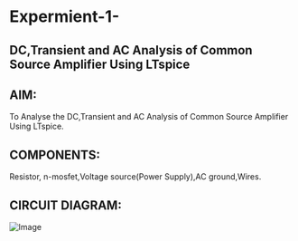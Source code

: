 # **Expermient-1-**  
## **DC,Transient and AC Analysis of Common Source Amplifier Using LTspice**  
## **AIM**:  
To Analyse the DC,Transient and AC Analysis of Common Source Amplifier Using LTspice.  
## **COMPONENTS**:  
Resistor, n-mosfet,Voltage source(Power Supply),AC ground,Wires.  
## **CIRCUIT DIAGRAM**:  
[](![Image](https://github.com/user-attachments/assets/17ad0e8c-28d2-47da-9348-bc0d9b989238))
![Image](https://github.com/user-attachments/assets/b532a953-89db-425d-b885-72963173c5eb)
